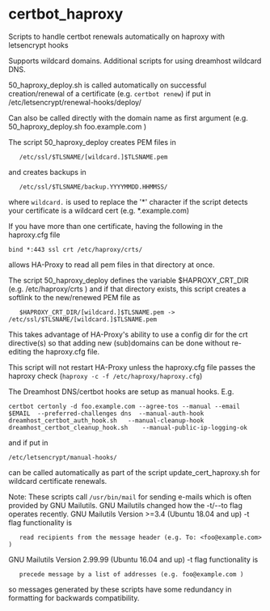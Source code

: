 # certbot_haproxy

Scripts to handle certbot renewals automatically on haproxy with letsencrypt hooks

Supports wildcard domains. Additional scripts for using dreamhost wildcard DNS. 
  
50_haproxy_deploy.sh is called automatically on successful creation/renewal of a
certificate (e.g. `certbot renew`) if put in /etc/letsencrypt/renewal-hooks/deploy/

Can also be called directly with the domain name as first argument 
(e.g. 50_haproxy_deploy.sh foo.example.com )

The script 50_haproxy_deploy creates PEM files in 
```
   /etc/ssl/$TLSNAME/[wildcard.]$TLSNAME.pem
```
and creates backups in 
```
   /etc/ssl/$TLSNAME/backup.YYYYMMDD.HHMMSS/
```
where `wildcard.` is used to replace the '\*' character if the script detects your certificate is a wildcard cert (e.g. \*.example.com) 

If you have more than one certificate, having the following in the haproxy.cfg file

   `bind *:443 ssl crt /etc/haproxy/crts/`

allows HA-Proxy to read all pem files in that directory at once. 

The script 50_haproxy_deploy defines the variable $HAPROXY_CRT_DIR (e.g. /etc/haproxy/crts ) 
and if that directory exists, this script creates a softlink to the new/renewed PEM file
as
```
   $HAPROXY_CRT_DIR/[wildcard.]$TLSNAME.pem -> /etc/ssl/$TLSNAME/[wildcard.]$TLSNAME.pem
```
This takes advantage of HA-Proxy's ability to use a config dir for the crt directive(s)
so that adding new (sub)domains can be done without re-editing the haproxy.cfg file.   


This script will not restart HA-Proxy unless the haproxy.cfg file passes the haproxy
check (`haproxy -c -f /etc/haproxy/haproxy.cfg`) 


The Dreamhost DNS/certbot hooks are setup as manual hooks. E.g. 

`certbot certonly -d foo.example.com --agree-tos --manual --email $EMAIL  --preferred-challenges dns  --manual-auth-hook dreamhost_certbot_auth_hook.sh   --manual-cleanup-hook dreamhost_certbot_cleanup_hook.sh    --manual-public-ip-logging-ok` 

and if put in 

   `/etc/letsencrypt/manual-hooks/` 

can be called automatically as part of the script update_cert_haproxy.sh
for wildcard certificate renewals. 


Note:
These scripts call `/usr/bin/mail` for sending e-mails which is often provided by GNU Mailutils. GNU Mailutils changed how the -t/--to flag operates recently. 
GNU Mailutils Version >=3.4 (Ubuntu 18.04 and up) -t flag functionality is 
```
   read recipients from the message header (e.g. To: <foo@example.com> )
```
GNU Mailutils Version 2.99.99 (Ubuntu 16.04 and up) -t flag functionality is 
```
   precede message by a list of addresses (e.g. foo@example.com )
```
so messages generated by these scripts have some redundancy in formatting for backwards compatibility. 
